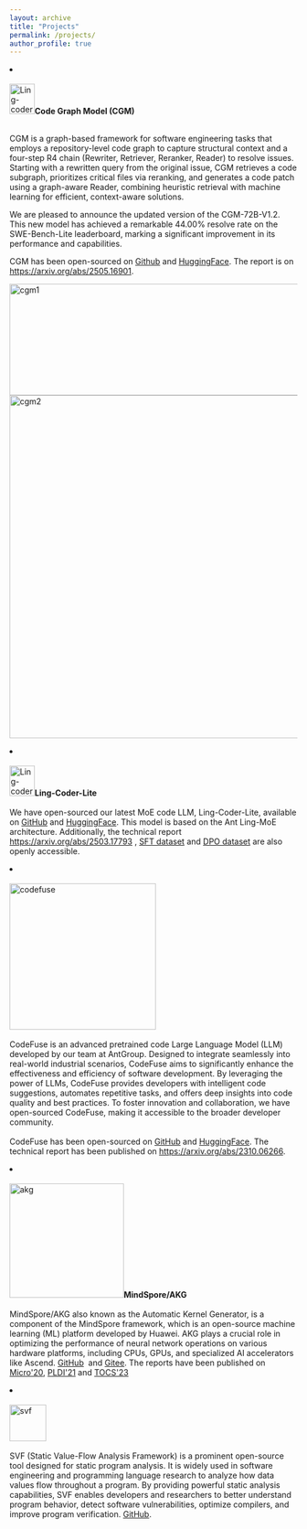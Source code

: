 ```yaml
---
layout: archive
title: "Projects"
permalink: /projects/
author_profile: true
---
```


<p style="margin-bottom: 6px">
<li>
<span>
<div>
<div>&nbsp;</div>
<img src="https://pengd.github.io/images/image-2.png" alt="Ling-coder" width="44" height="53" /><strong>Code Graph Model (CGM)</strong></div>
<div>&nbsp;</div>
<div>
<p>CGM is a graph-based framework for software engineering tasks that employs a repository-level code graph to capture structural context and a four-step R4 chain (Rewriter, Retriever, Reranker, Reader) to resolve issues. Starting with a rewritten query from the original issue, CGM retrieves a code subgraph, prioritizes critical files via reranking, and generates a code patch using a graph-aware Reader, combining heuristic retrieval with machine learning for efficient, context-aware solutions.</p>
<p>We are pleased to announce the updated version of the CGM-72B-V1.2. This new model has achieved a remarkable 44.00% resolve rate on the SWE-Bench-Lite leaderboard, marking a significant improvement in its performance and capabilities.</p>
<p>CGM has been open-sourced on <a href="https://github.com/codefuse-ai/CodeFuse-CGM">Github</a> and&nbsp;<a href="https://huggingface.co/inclusionAI/Ling-Coder-lite">HuggingFace</a>. The report is on <a href="https://arxiv.org/abs/2505.16901">https://arxiv.org/abs/2505.16901</a>.</p>
</div>
<div><img src="https://pengd.github.io/images/image-4.png" alt="cgm1" width="600" height="195" /></div>
<div><img src="https://pengd.github.io/images/image-5.png" alt="cgm2" width="600" /></div>
</span></li>
</p>

<p style="margin-bottom: 6px">
<li>
<span>
<div>
<div>&nbsp;</div>
<img src="https://pengd.github.io/images/image-2.png" alt="Ling-coder" width="44" height="53" /><strong>Ling-Coder-Lite</strong><br />
<div>&nbsp;</div>
<div><span aria-hidden="true">We have open-sourced our latest MoE code LLM, Ling-Coder-Lite, available on <a href="https://github.com/codefuse-ai/Ling-Coder-Lite">GitHub</a> and <a href="https://huggingface.co/inclusionAI/Ling-Coder-lite">HuggingFace</a>. This model is based on the Ant Ling-MoE architecture. Additionally, the technical report <a href="https://arxiv.org/abs/2503.17793">https://arxiv.org/abs/2503.17793</a> , <a href="https://huggingface.co/datasets/inclusionAI/Ling-Coder-SFT">SFT dataset</a> and <a href="https://huggingface.co/datasets/inclusionAI/Ling-Coder-DPO">DPO dataset</a> are also openly accessible.</span></div>
</div>
</span></li>
</p>

<p style="margin-bottom: 6px">
<li>
<span>
 
<div>
<div>&nbsp;</div>
<img src="https://pengd.github.io/images/image-1.png" alt="codefuse" width="256px" />
<div>&nbsp;</div>
<div>CodeFuse is an advanced pretrained code Large Language Model (LLM) developed by our team at AntGroup. Designed to integrate seamlessly into real-world industrial scenarios, CodeFuse aims to significantly enhance the effectiveness and efficiency of software development. By leveraging the power of LLMs, CodeFuse provides developers with intelligent code suggestions, automates repetitive tasks, and offers deep insights into code quality and best practices. To foster innovation and collaboration, we have open-sourced CodeFuse, making it accessible to the broader developer community.</div>
<br />
<div>CodeFuse has been open-sourced on <a href="https://github.com/codefuse-ai">GitHub</a>&nbsp;and <a href="https://huggingface.co/codefuse-ai">HuggingFace</a>. The technical report has been published on <a href="https://arxiv.org/abs/2310.06266">https://arxiv.org/abs/2310.06266</a>.</div>
</div>
</span></li>
</p>


<p style="margin-bottom: 6px">
<li>
<span>
<div>
<div>&nbsp;</div>
<img src="https://pengd.github.io/images/image.png" alt="akg" height="200px" /><strong>MindSpore/AKG</strong></div>
<div>&nbsp;</div>
MindSpore/AKG also known as the Automatic Kernel Generator, is a component of the MindSpore framework, which is an open-source machine learning (ML) platform developed by Huawei. AKG plays a crucial role in optimizing the performance of neural network operations on various hardware platforms, including CPUs, GPUs, and specialized AI accelerators like Ascend.  <a href="https://github.com/mindspore-ai/akg">GitHub</a>&nbsp; and  <a href="https://github.com/mindspore-ai/akg">Gitee</a>. The reports have been published on <a href="https://ieeexplore.ieee.org/document/9251965">Micro'20</a>, <a href="https://dl.acm.org/doi/abs/10.1145/3453483.3454106">PLDI'21</a> and <a href="https://dl.acm.org/doi/10.1145/3635305">TOCS'23</a>
</div>
</span></li>
</p>

<!-- <p style="margin-bottom: 6px">
<li>
<span>
<img alt="svf" src="../images/image-3.png" style="width:128px" />

SVF (Static Value-Flow Analysis Framework) is a prominent open-source tool designed for static program analysis. It is widely used in software engineering and programming language research to analyze how data values flow throughout a program. By providing powerful static analysis capabilities, SVF enables developers and researchers to better understand program behavior, detect software vulnerabilities, optimize compilers, and improve program verification. [SVF](http://svf-tools.github.io/SVF/). 
</span></li>
</p> -->


<p style="margin-bottom: 6px">
<li>
<span>
<div>
<div>&nbsp;</div>
<img src="https://pengd.github.io/images/image-3.png" alt="svf" width="64px" />
<div>&nbsp;</div>
SVF (Static Value-Flow Analysis Framework) is a prominent open-source tool designed for static program analysis. It is widely used in software engineering and programming language research to analyze how data values flow throughout a program. By providing powerful static analysis capabilities, SVF enables developers and researchers to better understand program behavior, detect software vulnerabilities, optimize compilers, and improve program verification. <a href="http://svf-tools.github.io/SVF/">GitHub</a>.
</div>
</span></li>
</p>